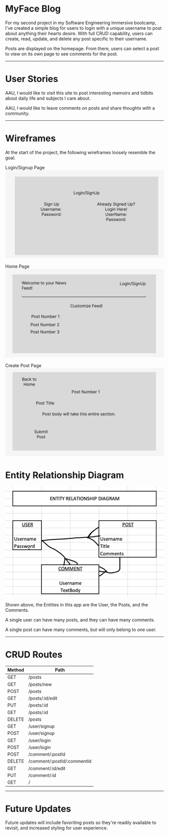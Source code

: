 # MyFace Blog

For my second project in my Software Engineering Immersive bootcamp, I've created a simple blog for users to login with a unique username to post about anything their hearts desire. With full CRUD capability, users can create, read, update, and delete any post specific to their username.

Posts are displayed on the homepage. From there, users can select a post to view on its own page to see comments for the post.

---

# User Stories

AAU, I would like to visit this site to post interesting memoirs and tidbits about daily life and subjects I care about.

AAU, I would like to leave comments on posts and share thoughts with a community.

---

# Wireframes

At the start of the project, the following wireframes loosely resemble the goal.

Login/Signup Page
![Screenshot](LoginWF.png)


Home Page
![Screenshot](HomepageWF.png)

Create Post Page
![Screenshot](CreatePostWF.png)



# Entity Relationship Diagram

![Screenshot](ERDss.png)

Shown above, the Entities in this app are the User, the Posts, and the Comments.

A single user can have many posts, and they can have many comments.

A single post can have many comments, but will only belong to one user.

---
# CRUD Routes


| Method | Path |
| ----------- | ----------- |
| GET | /posts |
| GET | /posts/new |
| POST | /posts |
| GET | /posts/:id/edit |
| PUT | /posts/:id |
| GET | /posts/:id |
| DELETE | /posts |
| GET | /user/signup |
| POST | /user/signup |
| GET | /user/login |
| POST | /user/login |
| POST | /comment/:postId |
| DELETE | /comment/:postId/:commentId |
| GET | /comment/:id/edit |
| PUT | /comment/:id |
| GET | / |


---
# Future Updates

Future updates will include favoriting posts so they're readily available to revisit, and increased styling for user experience.


